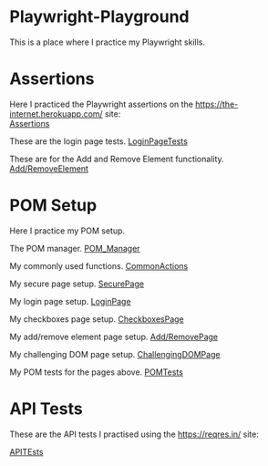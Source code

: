 # Playwright-Playground
This is a place where I practice my Playwright skills.

# Assertions
Here I practiced the Playwright assertions on the https://the-internet.herokuapp.com/ site:<br>
[Assertions](/tests/Assertions.spec.js)

 These are the login page tests.
 [LoginPageTests](/tests/Login%20Page.spec.js)

 These are for the Add and Remove Element functionality.
 [Add/RemoveElement](/tests/Add-Remove%20Element.spec.js)

 # POM Setup
 Here I practice my POM setup.

 The POM manager.
 [POM_Manager](/pom_usage/pages/PomManager.js)

 My commonly used functions.
 [CommonActions](/pom_usage/utils/CommonActions.js)

 My secure page setup.
 [SecurePage](/pom_usage/pages/SecurePage.js)

 My login page setup.
 [LoginPage](/pom_usage/pages/LoginPage.js)

 My checkboxes page setup.
 [CheckboxesPage](/pom_usage/pages/CheckboxesPage.js)

 My add/remove element page setup.
 [Add/RemovePage](/pom_usage/pages/AddRemovePage.js)

 My challenging DOM page setup.
 [ChallengingDOMPage](/pom_usage/pages/ChallengingDOMPage.js)

 My POM tests for the pages above.
 [POMTests](/pom_usage/tests/pomTests.spec.js)

 # API Tests
 These are the API tests I practised using the https://reqres.in/ site:

 [APITEsts](/api_usage/tests/api_testing.spec.js)